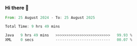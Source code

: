 ### Hi there 👋

<!--START_SECTION:waka-->

```rust
From: 25 August 2024 - To: 25 August 2025

Total Time: 9 hrs 49 mins

Java   9 hrs 49 mins   >>>>>>>>>>>>>>>>>>>>>>>>>   99.93 %
XML    0 secs          -------------------------   00.07 %
```

<!--END_SECTION:waka-->
